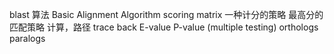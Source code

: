 blast 算法
Basic Alignment Algorithm
scoring matrix
一种计分的策略
最高分的匹配策略
计算，路径 trace back
E-value P-value (multiple testing)
orthologs paralogs